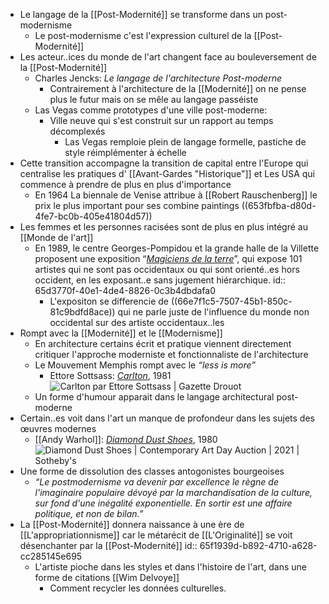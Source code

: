 - Le langage de la [[Post-Modernité]] se transforme dans un post-modernisme
	- Le post-modernisme c'est l'expression culturel de la [[Post-Modernité]]
- Les acteur..ices du monde de l'art changent face au bouleversement de la [[Post-Modernité]]
	- Charles Jencks: *Le langage de l'architecture Post-moderne*
		- Contrairement à l'architecture de la [[Modernité]] on ne pense plus le futur mais on se mêle au langage passéiste
	- Las Vegas comme prototypes d'une ville post-moderne:
		- Ville neuve qui s'est construit sur un rapport au temps décomplexés
			- Las Vegas remploie plein de langage formelle, pastiche de style réimplémenter à échelle
- Cette transition accompagne la transition de capital entre l'Europe qui centralise les pratiques d' [[Avant-Gardes "Historique"]] et Les USA qui commence à prendre de plus en plus d'importance
	- En 1964 La biennale de Venise attribue à [[Robert Rauschenberg]] le prix le plus important pour ses combine paintings ((653fbfba-d80d-4fe7-bc0b-405e41804d57))
- Les femmes et les personnes racisées sont de plus en plus intégré au [[Monde de l'art]]
	- En 1989, le centre Georges-Pompidou et la grande halle de la Villette proposent une exposition “[*Magiciens de la terre*](https://www.centrepompidou.fr/fr/programme/agenda/evenement/cTEXnL)”, qui expose 101 artistes qui ne sont pas occidentaux ou qui sont orienté..es hors occident, en les exposant..e sans jugement hiérarchique.
	  id:: 65d3770f-40e1-4de4-8826-0c3b4dbdafa0
		- L'expositon se differencie de ((66e7f1c5-7507-45b1-850c-81c9bdfd8ace)) qui ne parle juste de l'influence du monde non occidental sur des artiste occidentaux..les
- Rompt avec la [[Modernité]] et le [[Modernisme]]
	- En architecture certains écrit et pratique viennent directement critiquer l'approche moderniste et fonctionnaliste de l'architecture
	- Le Mouvement Memphis rompt avec le *“less is more”*
		- Ettore Sottsass: [*Carlton*](https://www.espace-lumiere.fr/accueil/10358-carlton-etagere.html), 1981 ![Carlton par Ettore Sottsass | Gazette Drouot](https://medias.gazette-drouot.com/prod/medias/mediatheque/59811.jpg)
	- Un forme d'humour apparait dans le langage architectural post-moderne
- Certain..es voit dans l'art un manque de profondeur dans les sujets des œuvres modernes
	- [[Andy Warhol]]: [*Diamond Dust Shoes*](https://www.sothebys.com/en/buy/auction/2021/contemporary-art-day-auction-2/diamond-dust-shoes), 1980 ![Diamond Dust Shoes | Contemporary Art Day Auction | 2021 | Sotheby's](https://sothebys-md.brightspotcdn.com/dims4/default/f024b33/2147483647/strip/true/crop/2000x1379+0+0/resize/2048x1412!/quality/90/?url=http%3A%2F%2Fsothebys-brightspot.s3.amazonaws.com%2Fmedia-desk%2Fc7%2Fb8%2F8e3cee804b6cafdbd2f0d16726d5%2F361n10683-bq9px-01-a.jpg)
- Une forme de dissolution des classes antogonistes bourgeoises
	- *“Le postmodernisme va devenir par excellence le règne de l'imaginaire populaire dévoyé par la marchandisation de la culture, sur fond d'une inégalité exponentielle. En sortir est une affaire politique, et non de bilan.”*
- La [[Post-Modernité]] donnera naissance à une ère de [[L'appropriationnisme]] car le métarécit de [[L'Originalité]] se voit désenchanter par la [[Post-Modernité]]
  id:: 65f1939d-b892-4710-a628-cc285145e695
	- L'artiste pioche dans les styles et dans l'histoire de l'art, dans une forme de citations [[Wim Delvoye]]
		- Comment recycler les données culturelles.